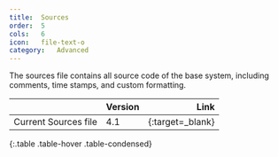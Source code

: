 ```yaml
---
title:  Sources
order:  5
cols:   6
icon:   file-text-o
category:   Advanced
---
```

The sources file contains all source code of the base system, including comments, time stamps, and custom formatting.

|                | Version   | Link                                                      |
| -------------- |:--------- | ---------------------------------------------------------:|
| Current Sources file   | 4.1       | [<i class="fa fa-download"></i>][sources]{:target=_blank} |
{:.table .table-hover .table-condensed}

[sources]: http://ftp.squeak.org/4.5/SqueakV41.sources.zip
